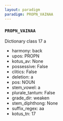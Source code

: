 ```yaml
---
layout: paradigm
paradigm: PROPN_VAINAA
---
```

### ` PROPN_VAINAA `

Dictionary class 17 a
* harmony: back
* upos: PROPN
* kotus_av: None
* possessive: False
* clitics: False
* deletion: a
* pos: NOUN
* stem_vowel: a
* plurale_tantum: False
* grade_dir: weaken
* stem_diphthong: None
* suffix_regex: aa
* kotus_tn: 17
